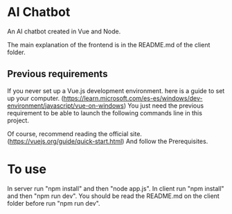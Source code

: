 # AI Chatbot

An AI chatbot created in Vue and Node.

The main explanation of the frontend is in the README.md of the client folder.


## Previous requirements

If you never set up a Vue.js development environment. here is a guide to set up your computer. (https://learn.microsoft.com/es-es/windows/dev-environment/javascript/vue-on-windows) You just need the previous requirement to be able to launch the following commands line in this project.

Of course, recommend reading the official site. (https://vuejs.org/guide/quick-start.html) And follow the Prerequisites. 

 
# To use

In server run "npm install" and then "node app.js".
In client run "npm install" and then "npm run dev".
You should be read the README.md on the client folder before run "npm run dev".
